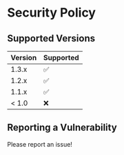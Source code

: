 # Security Policy

## Supported Versions

| Version | Supported          |
| ------- | ------------------ |
| 1.3.x   | :white_check_mark: |
| 1.2.x   | :white_check_mark:              |
| 1.1.x   | :white_check_mark: |
| < 1.0   | :x:                |

## Reporting a Vulnerability

Please report an issue!
